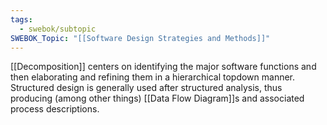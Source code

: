 ```yaml
---
tags:
  - swebok/subtopic
SWEBOK_Topic: "[[Software Design Strategies and Methods]]"
---
```

[[Decomposition]] centers on identifying the major software functions and then elaborating and refining them in a hierarchical topdown manner. Structured design is generally used after structured analysis, thus producing (among other things) [[Data Flow Diagram]]s and associated process descriptions.
